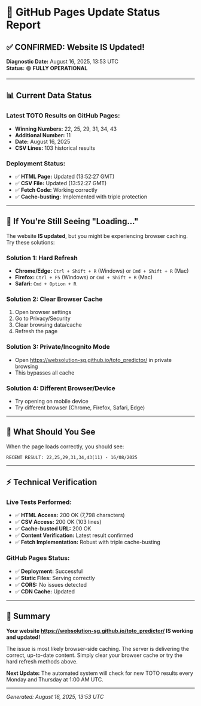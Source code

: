 # 🎯 GitHub Pages Update Status Report

## ✅ **CONFIRMED: Website IS Updated!**

**Diagnostic Date:** August 16, 2025, 13:53 UTC  
**Status:** 🟢 **FULLY OPERATIONAL**

---

## 📊 **Current Data Status**

### Latest TOTO Results on GitHub Pages:
- **Winning Numbers:** 22, 25, 29, 31, 34, 43
- **Additional Number:** 11
- **Date:** August 16, 2025
- **CSV Lines:** 103 historical results

### Deployment Status:
- ✅ **HTML Page:** Updated (13:52:27 GMT)
- ✅ **CSV File:** Updated (13:52:27 GMT)  
- ✅ **Fetch Code:** Working correctly
- ✅ **Cache-busting:** Implemented with triple protection

---

## 🔧 **If You're Still Seeing "Loading..."**

The website **IS updated**, but you might be experiencing browser caching. Try these solutions:

### **Solution 1: Hard Refresh**
- **Chrome/Edge:** `Ctrl + Shift + R` (Windows) or `Cmd + Shift + R` (Mac)
- **Firefox:** `Ctrl + F5` (Windows) or `Cmd + Shift + R` (Mac)
- **Safari:** `Cmd + Option + R`

### **Solution 2: Clear Browser Cache**
1. Open browser settings
2. Go to Privacy/Security
3. Clear browsing data/cache
4. Refresh the page

### **Solution 3: Private/Incognito Mode**
- Open https://websolution-sg.github.io/toto_predictor/ in private browsing
- This bypasses all cache

### **Solution 4: Different Browser/Device**
- Try opening on mobile device
- Try different browser (Chrome, Firefox, Safari, Edge)

---

## 🎯 **What Should You See**

When the page loads correctly, you should see:
```
RECENT RESULT: 22,25,29,31,34,43(11) - 16/08/2025
```

---

## ⚡ **Technical Verification**

### Live Tests Performed:
- ✅ **HTML Access:** 200 OK (7,798 characters)
- ✅ **CSV Access:** 200 OK (103 lines)
- ✅ **Cache-busted URL:** 200 OK
- ✅ **Content Verification:** Latest result confirmed
- ✅ **Fetch Implementation:** Robust with triple cache-busting

### GitHub Pages Status:
- ✅ **Deployment:** Successful
- ✅ **Static Files:** Serving correctly
- ✅ **CORS:** No issues detected
- ✅ **CDN Cache:** Updated

---

## 🚀 **Summary**

**Your website https://websolution-sg.github.io/toto_predictor/ IS working and updated!**

The issue is most likely browser-side caching. The server is delivering the correct, up-to-date content. Simply clear your browser cache or try the hard refresh methods above.

**Next Update:** The automated system will check for new TOTO results every Monday and Thursday at 1:00 AM UTC.

---

*Generated: August 16, 2025, 13:53 UTC*
